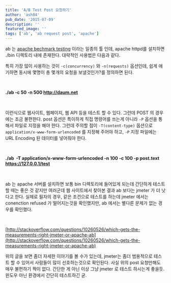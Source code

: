 ```yaml
---
title: 'A/B Test Post 요청하기'
author: 'ash84'
pub_date: '2015-07-09'
description: ''
featured_image: ''
tags: ['ab', 'ab request post', 'apache']
---
```



ab 는 [apache bechmark testing](http://httpd.apache.org/docs/2.2/ko/programs/ab.html) 이라는 일종의 툴 인데, apache httpd를 설치하면 ./bin 디렉토리 내에 존재한다. 대략적인 사용법은 다음과 같다.

<script src="https://gist.github.com/AhnSeongHyun/0bccc2e3351c4db6a6b3.js"></script>

특히 가장 많이 사용하는 것이 `-c(concurrency)` 와 `-n(requests)` 옵션인데, 쉽게 애기하면 <storng>동시에 몇명이 총 몇개의 요청을 보낼것인가?를 정의하면 된다.</storng>

 

**./ab -c 50 -n 500 http://daum.net**

 

이런식으로 웹사이트, 웹페이지, 웹 API 등을 테스트 할 수 있다. 그런데 POST 의 경우에는 조금 불편한다. post 옵션은 특이하게 직접 명령어를 쓰는게 아니라 `-P` 옵션을 통해서 파일로 지정을 해야 한다. 그런데 주의할 점이 `-T(content-type)` 옵션으로 `application/x-www-form-urlencoded` 를 지정해 주어야 하고, `-P` 지정 파일에는 URL Encoding 된 데이터를 넣어줘야 한다.

 

**./ab  -T application/x-www-form-urlencoded -n 100 -c 100 -p post.text https://127.0.0.1/test**

 

ab 는 apache 서버를 설치하면 보통 bin 디렉토리에 들어있게 되는데 간단하게 테스트할 때는 좋은 것 같지만 여러군데 웹 사이트에서 찾아본 결과 ab 보다는 jmeter 가 더 낫다고 한다. 실제로 필자의 경우, 같은 조건으로 테스트를 하는데 jmeter 에서는 conenction refused 가 떨어지는것을 확인했지만, ab 에서는 별다른 문제가 없는 경우를 확인했다.

 

[http://stackoverflow.com/questions/10260526/which-gets-the-measurements-right-jmeter-or-apache-ab](http://stackoverflow.com/questions/10260526/which-gets-the-measurements-right-jmeter-or-apache-ab)

위의 글을 보면 좀더 자세한 이야기를 볼 수가 있는데, jmeter는 좀더 범용적으로 테스트 할 수 있어서 사람들이 많이 선호하는것으로 확인된다. 사실 위의 post 요청만해도 매우 불편하기 짝이 없다. 간단한 게 아닌 이상 그냥 jmeter 로 테스트 하시는게 좋을듯. 윈도우 아닌 환경에서 간단히 테스트하긴 굳.



